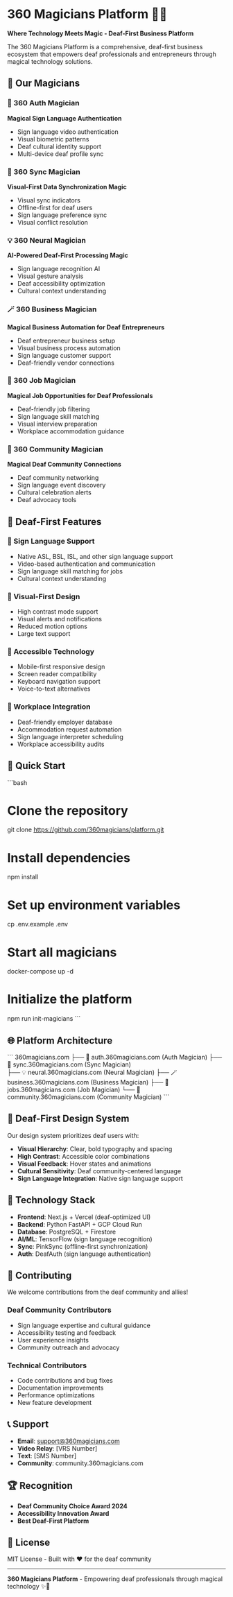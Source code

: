 # 360 Magicians Platform 🧏✨

**Where Technology Meets Magic - Deaf-First Business Platform**

The 360 Magicians Platform is a comprehensive, deaf-first business ecosystem that empowers deaf professionals and entrepreneurs through magical technology solutions.

## 🧏 Our Magicians

### 🧏 360 Auth Magician
**Magical Sign Language Authentication**
- Sign language video authentication
- Visual biometric patterns  
- Deaf cultural identity support
- Multi-device deaf profile sync

### 👀 360 Sync Magician  
**Visual-First Data Synchronization Magic**
- Visual sync indicators
- Offline-first for deaf users
- Sign language preference sync
- Visual conflict resolution

### 💡 360 Neural Magician
**AI-Powered Deaf-First Processing Magic**
- Sign language recognition AI
- Visual gesture analysis
- Deaf accessibility optimization
- Cultural context understanding

### 🪄 360 Business Magician
**Magical Business Automation for Deaf Entrepreneurs**
- Deaf entrepreneur business setup
- Visual business process automation
- Sign language customer support
- Deaf-friendly vendor connections

### 💼 360 Job Magician
**Magical Job Opportunities for Deaf Professionals**
- Deaf-friendly job filtering
- Sign language skill matching
- Visual interview preparation
- Workplace accommodation guidance

### 🤝 360 Community Magician
**Magical Deaf Community Connections**
- Deaf community networking
- Sign language event discovery
- Cultural celebration alerts
- Deaf advocacy tools

## 🎯 Deaf-First Features

### 🤟 Sign Language Support
- Native ASL, BSL, ISL, and other sign language support
- Video-based authentication and communication
- Sign language skill matching for jobs
- Cultural context understanding

### 👀 Visual-First Design
- High contrast mode support
- Visual alerts and notifications
- Reduced motion options
- Large text support

### 📱 Accessible Technology
- Mobile-first responsive design
- Screen reader compatibility
- Keyboard navigation support
- Voice-to-text alternatives

### 🏢 Workplace Integration
- Deaf-friendly employer database
- Accommodation request automation
- Sign language interpreter scheduling
- Workplace accessibility audits

## 🚀 Quick Start

\`\`\`bash
# Clone the repository
git clone https://github.com/360magicians/platform.git

# Install dependencies
npm install

# Set up environment variables
cp .env.example .env

# Start all magicians
docker-compose up -d

# Initialize the platform
npm run init-magicians
\`\`\`

## 🌐 Platform Architecture

\`\`\`
360magicians.com
├── 🧏 auth.360magicians.com    (Auth Magician)
├── 👀 sync.360magicians.com    (Sync Magician)  
├── 💡 neural.360magicians.com  (Neural Magician)
├── 🪄 business.360magicians.com (Business Magician)
├── 💼 jobs.360magicians.com     (Job Magician)
└── 🤝 community.360magicians.com (Community Magician)
\`\`\`

## 🎨 Deaf-First Design System

Our design system prioritizes deaf users with:

- **Visual Hierarchy**: Clear, bold typography and spacing
- **High Contrast**: Accessible color combinations
- **Visual Feedback**: Hover states and animations
- **Cultural Sensitivity**: Deaf community-centered language
- **Sign Language Integration**: Native sign language support

## 🔧 Technology Stack

- **Frontend**: Next.js + Vercel (deaf-optimized UI)
- **Backend**: Python FastAPI + GCP Cloud Run
- **Database**: PostgreSQL + Firestore
- **AI/ML**: TensorFlow (sign language recognition)
- **Sync**: PinkSync (offline-first synchronization)
- **Auth**: DeafAuth (sign language authentication)

## 🤝 Contributing

We welcome contributions from the deaf community and allies! 

### Deaf Community Contributors
- Sign language expertise and cultural guidance
- Accessibility testing and feedback
- User experience insights
- Community outreach and advocacy

### Technical Contributors  
- Code contributions and bug fixes
- Documentation improvements
- Performance optimizations
- New feature development

## 📞 Support

- **Email**: support@360magicians.com
- **Video Relay**: [VRS Number]
- **Text**: [SMS Number] 
- **Community**: community.360magicians.com

## 🏆 Recognition

- **Deaf Community Choice Award 2024**
- **Accessibility Innovation Award**
- **Best Deaf-First Platform**

## 📄 License

MIT License - Built with ❤️ for the deaf community

---

**360 Magicians Platform** - Empowering deaf professionals through magical technology ✨🧏
